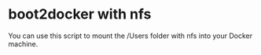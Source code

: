 # boot2docker with nfs

You can use this script to mount the /Users folder with nfs into your Docker machine.
